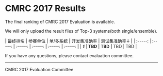 # CMRC 2017 Results

The final ranking of CMRC 2017 Evaluation is available.

We will only upload the result files of Top-3 systems(both single/ensemble).


| 最终排名 | 参赛单位 | 单/多系统 | 开发集准确率 | 测试集准确率↓ |
| :-----: | :-----: | :-----: | :-----: | :-----: | :-----: |
| ***1*** | **TBD** | **TBD** | TBD | TBD |


If you have any questions, please contact evaluation committee.

----------------
CMRC 2017 Evaluation Committee